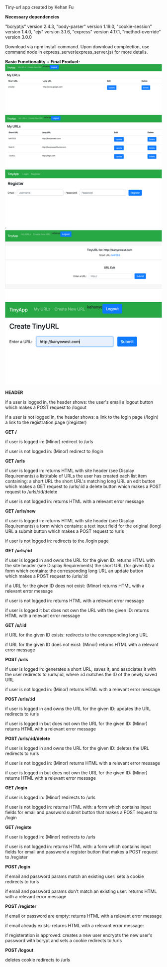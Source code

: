 Tiny-url app created by Kehan Fu

**Necessary dependencies**

"bcryptjs" version 2.4.3,
"body-parser" version 1.19.0,
"cookie-session" version 1.4.0,
"ejs" version 3.1.6,
"express" version 4.17.1,
"method-override" version 3.0.0

Download via npm install command. Upon download compleetion, use command node in express_server(express_server.js) for more details. 

**Basic Functionality + Final Product:**
!["Screenshot of URLs page"](https://github.com/KehanYe/tinyapp/blob/master/docs/urls-page-singleURL.png)
!["Screenshot of URLs page with several URLs"](https://github.com/KehanYe/tinyapp/blob/master/docs/urls-page-severlURL.png)
!["Screenshot of Register page"](https://github.com/KehanYe/tinyapp/blob/master/docs/register-page.png)
!["Screenshot of URLs update page"](https://github.com/KehanYe/tinyapp/blob/master/docs/edit-URL.png)
!["Screenshot of create new URLs page"](https://github.com/KehanYe/tinyapp/blob/master/docs/create-newURL.png)

**HEADER**

if a user is logged in, the header shows:
  the user's email
  a logout button which makes a POST request to /logout

if a user is not logged in, the header shows:
  a link to the login page (/login)
  a link to the registration page (/register)

**GET /**

if user is logged in:
  (Minor) redirect to /urls

if user is not logged in:
  (Minor) redirect to /login

**GET /urls**

if user is logged in:
  returns HTML with site header (see Display Requirements) a list/table of URLs the user has created
  each list item containing: 
  a short URL the short URL's  matching long URL an edit button which makes a GET request to /urls/:id a delete button which makes a POST request to 
  /urls/:id/delete 

if user is not logged in:
  returns HTML with a relevant error message

**GET /urls/new**

if user is logged in:
  returns HTML with site header (see Display Requirements) a form which contains: a text input field for the original (long) URL a submit button which makes a POST 
  request to /urls

if user is not logged in:
  redirects to the /login page

**GET /urls/:id**

if user is logged in and owns the URL for the given ID:
  returns HTML with the site header (see Display Requirements) the short URL (for given ID) a form which contains: the corresponding long URL an update button   
  which makes a POST request to /urls/:id

if a URL for the given ID does not exist:
  (Minor) returns HTML with a relevant error message

if user is not logged in:
  returns HTML with a relevant error message

if user is logged it but does not own the URL with the given ID:
  returns HTML with a relevant error message

**GET /u/:id**

if URL for the given ID exists:
  redirects to the corresponding long URL

if URL for the given ID does not exist:
  (Minor) returns HTML with a relevant error message

**POST /urls**

if user is logged in:
  generates a short URL, saves it, and associates it with the user redirects to /urls/:id, where :id matches the ID of the newly saved URL

if user is not logged in:
  (Minor) returns HTML with a relevant error message

**POST /urls/:id**

if user is logged in and owns the URL for the given ID:
  updates the URL redirects to /urls

if user is logged in but does not own the URL for the given ID:
  (Minor) returns HTML with a relevant error message

**POST /urls/:id/delete**

if user is logged in and owns the URL for the given ID:
  deletes the URL redirects to /urls

if user is not logged in:
  (Minor) returns HTML with a relevant error message

if user is logged in but does not own the URL for the given ID:
  (Minor) returns HTML with a relevant error message

**GET /login**

if user is logged in:
  (Minor) redirects to /urls

if user is not logged in:
  returns HTML with: a form which contains input fields for email and password submit button that makes a POST request to /login

**GET /registe**

if user is logged in:
  (Minor) redirects to /urls

if user is not logged in:
  returns HTML with: a form which contains input fields for email and password a register button that makes a POST request to /register

**POST /login**

if email and password params match an existing user:
  sets a cookie redirects to /urls

if email and password params don't match an existing user:
  returns HTML with a relevant error message

**POST /register**

if email or password are empty:
  returns HTML with a relevant error message

if email already exists:
  returns HTML with a relevant error message:

if registeration is approved:
  creates a new user encrypts the new user's password with bcrypt and sets a cookie redirects to /urls

**POST /logout**

  deletes cookie redirects to /urls
